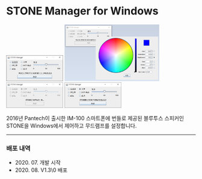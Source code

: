 # STONE Manager for Windows

<img src="Images/program_main.png" width="30%" height="30%" alt="Screenshot"></img>
<img src="Images/program_color.png" width="50%" height="50%" alt="Screenshot"></img>
<img src="Images/program_run_1.png" width="30%" height="30%" alt="Screenshot"></img>
<img src="Images/program_run_2.png" width="30%" height="30%" alt="Screenshot"></img>

2016년 Pantech이 출시한 IM-100 스마트폰에 번들로 제공된 블루투스 스피커인 STONE을
Windows에서 제어하고 무드램프를 설정합니다.

***

### 배포 내역
* 2020\. 07\. 개발 시작
* 2020\. 08\. V1\.3\0 배포